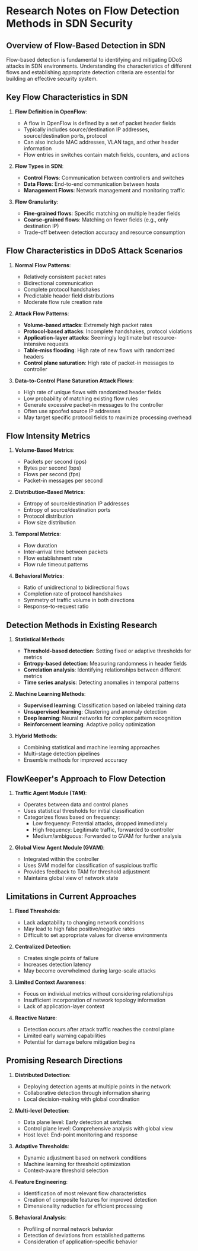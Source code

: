 # Research Notes on Flow Detection Methods in SDN Security

## Overview of Flow-Based Detection in SDN

Flow-based detection is fundamental to identifying and mitigating DDoS attacks in SDN environments. Understanding the characteristics of different flows and establishing appropriate detection criteria are essential for building an effective security system.

## Key Flow Characteristics in SDN

1. **Flow Definition in OpenFlow**:
   - A flow in OpenFlow is defined by a set of packet header fields
   - Typically includes source/destination IP addresses, source/destination ports, protocol
   - Can also include MAC addresses, VLAN tags, and other header information
   - Flow entries in switches contain match fields, counters, and actions

2. **Flow Types in SDN**:
   - **Control Flows**: Communication between controllers and switches
   - **Data Flows**: End-to-end communication between hosts
   - **Management Flows**: Network management and monitoring traffic

3. **Flow Granularity**:
   - **Fine-grained flows**: Specific matching on multiple header fields
   - **Coarse-grained flows**: Matching on fewer fields (e.g., only destination IP)
   - Trade-off between detection accuracy and resource consumption

## Flow Characteristics in DDoS Attack Scenarios

1. **Normal Flow Patterns**:
   - Relatively consistent packet rates
   - Bidirectional communication
   - Complete protocol handshakes
   - Predictable header field distributions
   - Moderate flow rule creation rate

2. **Attack Flow Patterns**:
   - **Volume-based attacks**: Extremely high packet rates
   - **Protocol-based attacks**: Incomplete handshakes, protocol violations
   - **Application-layer attacks**: Seemingly legitimate but resource-intensive requests
   - **Table-miss flooding**: High rate of new flows with randomized headers
   - **Control plane saturation**: High rate of packet-in messages to controller

3. **Data-to-Control Plane Saturation Attack Flows**:
   - High rate of unique flows with randomized header fields
   - Low probability of matching existing flow rules
   - Generate excessive packet-in messages to the controller
   - Often use spoofed source IP addresses
   - May target specific protocol fields to maximize processing overhead

## Flow Intensity Metrics

1. **Volume-Based Metrics**:
   - Packets per second (pps)
   - Bytes per second (bps)
   - Flows per second (fps)
   - Packet-in messages per second

2. **Distribution-Based Metrics**:
   - Entropy of source/destination IP addresses
   - Entropy of source/destination ports
   - Protocol distribution
   - Flow size distribution

3. **Temporal Metrics**:
   - Flow duration
   - Inter-arrival time between packets
   - Flow establishment rate
   - Flow rule timeout patterns

4. **Behavioral Metrics**:
   - Ratio of unidirectional to bidirectional flows
   - Completion rate of protocol handshakes
   - Symmetry of traffic volume in both directions
   - Response-to-request ratio

## Detection Methods in Existing Research

1. **Statistical Methods**:
   - **Threshold-based detection**: Setting fixed or adaptive thresholds for metrics
   - **Entropy-based detection**: Measuring randomness in header fields
   - **Correlation analysis**: Identifying relationships between different metrics
   - **Time series analysis**: Detecting anomalies in temporal patterns

2. **Machine Learning Methods**:
   - **Supervised learning**: Classification based on labeled training data
   - **Unsupervised learning**: Clustering and anomaly detection
   - **Deep learning**: Neural networks for complex pattern recognition
   - **Reinforcement learning**: Adaptive policy optimization

3. **Hybrid Methods**:
   - Combining statistical and machine learning approaches
   - Multi-stage detection pipelines
   - Ensemble methods for improved accuracy

## FlowKeeper's Approach to Flow Detection

1. **Traffic Agent Module (TAM)**:
   - Operates between data and control planes
   - Uses statistical thresholds for initial classification
   - Categorizes flows based on frequency:
     - Low frequency: Potential attacks, dropped immediately
     - High frequency: Legitimate traffic, forwarded to controller
     - Medium/ambiguous: Forwarded to GVAM for further analysis

2. **Global View Agent Module (GVAM)**:
   - Integrated within the controller
   - Uses SVM model for classification of suspicious traffic
   - Provides feedback to TAM for threshold adjustment
   - Maintains global view of network state

## Limitations in Current Approaches

1. **Fixed Thresholds**:
   - Lack adaptability to changing network conditions
   - May lead to high false positive/negative rates
   - Difficult to set appropriate values for diverse environments

2. **Centralized Detection**:
   - Creates single points of failure
   - Increases detection latency
   - May become overwhelmed during large-scale attacks

3. **Limited Context Awareness**:
   - Focus on individual metrics without considering relationships
   - Insufficient incorporation of network topology information
   - Lack of application-layer context

4. **Reactive Nature**:
   - Detection occurs after attack traffic reaches the control plane
   - Limited early warning capabilities
   - Potential for damage before mitigation begins

## Promising Research Directions

1. **Distributed Detection**:
   - Deploying detection agents at multiple points in the network
   - Collaborative detection through information sharing
   - Local decision-making with global coordination

2. **Multi-level Detection**:
   - Data plane level: Early detection at switches
   - Control plane level: Comprehensive analysis with global view
   - Host level: End-point monitoring and response

3. **Adaptive Thresholds**:
   - Dynamic adjustment based on network conditions
   - Machine learning for threshold optimization
   - Context-aware threshold selection

4. **Feature Engineering**:
   - Identification of most relevant flow characteristics
   - Creation of composite features for improved detection
   - Dimensionality reduction for efficient processing

5. **Behavioral Analysis**:
   - Profiling of normal network behavior
   - Detection of deviations from established patterns
   - Consideration of application-specific behavior
